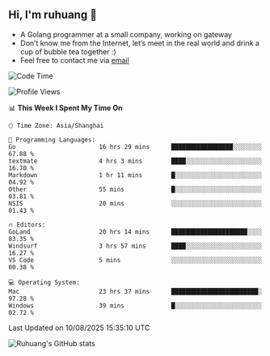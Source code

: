 ## Hi, I'm ruhuang 👋

- A Golang programmer at a small company, working on gateway
- Don’t know me from the Internet, let’s meet in the real world and drink a cup of bubble tea together :)
- Feel free to contact me via [email](mailto:ruhuang2001@gmail.com)
<!--START_SECTION:waka-->
![Code Time](http://img.shields.io/badge/Code%20Time-759%20hrs%2047%20mins-blue)

![Profile Views](http://img.shields.io/badge/Profile%20Views-0-blue)

📊 **This Week I Spent My Time On** 

```text
🕑︎ Time Zone: Asia/Shanghai

💬 Programming Languages: 
Go                       16 hrs 29 mins      █████████████████░░░░░░░░   67.88 % 
textmate                 4 hrs 3 mins        ████░░░░░░░░░░░░░░░░░░░░░   16.70 % 
Markdown                 1 hr 11 mins        █░░░░░░░░░░░░░░░░░░░░░░░░   04.92 % 
Other                    55 mins             █░░░░░░░░░░░░░░░░░░░░░░░░   03.81 % 
NSIS                     20 mins             ░░░░░░░░░░░░░░░░░░░░░░░░░   01.43 % 

🔥 Editors: 
GoLand                   20 hrs 14 mins      █████████████████████░░░░   83.35 % 
Windsurf                 3 hrs 57 mins       ████░░░░░░░░░░░░░░░░░░░░░   16.27 % 
VS Code                  5 mins              ░░░░░░░░░░░░░░░░░░░░░░░░░   00.38 % 

💻 Operating System: 
Mac                      23 hrs 37 mins      ████████████████████████░   97.28 % 
Windows                  39 mins             █░░░░░░░░░░░░░░░░░░░░░░░░   02.72 % 
```


 Last Updated on 10/08/2025 15:35:10 UTC
<!--END_SECTION:waka-->

![Ruhuang's GitHub stats](https://github-readme-stats.vercel.app/api?username=ruhuang2001&count_private=true&hide_title=true&show_icons=true&theme=vue)

